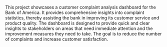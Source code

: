 This project showcases a customer complaint analysis dashboard for the Bank of America. It provides comprehensive insights into complaint statistics, thereby assisting the bank in improving its customer service and product quality. The dashboard is designed to provide quick and clear insights to stakeholders on areas that need immediate attention and the improvement measures they need to take. The goal is to reduce the number of complaints and increase customer satisfaction.
